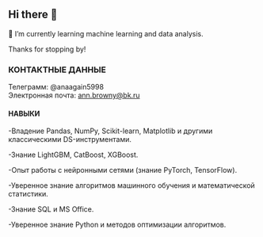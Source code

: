 ## Hi there 👋






  🌱 I’m currently learning machine learning and data analysis. 

Thanks for stopping by!

### КОНТАКТНЫЕ ДАННЫЕ
 
Телеграмм: @anaagain5998  
Электронная почта: ann.browny@bk.ru

#### НАВЫКИ

 -Владение Pandas, NumPy, Scikit-learn, Matplotlib и другими классическими DS-инструментами.
 
 -Знание LightGBM, CatBoost, XGBoost.
 
 -Опыт работы с нейронными сетями (знание PyTorch, TensorFlow).
 
 -Уверенное знание алгоритмов машинного обучения и математической статистики.
 
 -Знание SQL и MS Office.
 
 -Уверенное знание Python и методов оптимизации алгоритмов.
